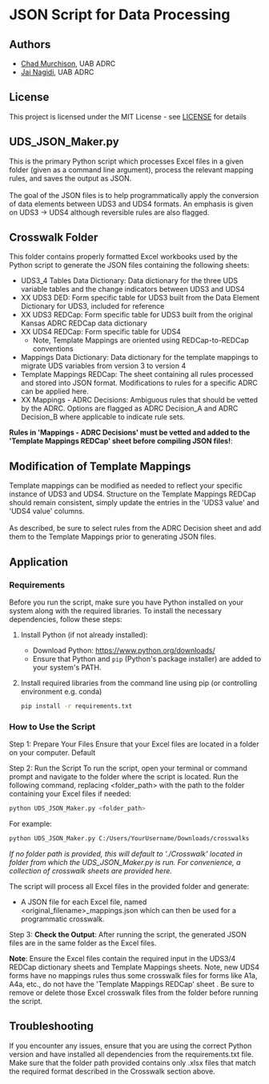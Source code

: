 # JSON Script for Data Processing

## Authors
- [Chad Murchison](https://github.com/cfmurch), UAB ADRC
- [Jai Nagidi](https://github.com/jnagidi), UAB ADRC

## License
This project is licensed under the MIT License - see [LICENSE](LICENSE) for details

## UDS_JSON_Maker.py
This is the primary Python script which processes Excel files in a given folder (given as a command line argument), process the relevant mapping rules, and saves the output as JSON.<br>
<br>
The goal of the JSON files is to help programmatically apply the conversion of data elements between UDS3 and UDS4 formats.  An emphasis is given on UDS3 -> UDS4 although reversible rules are also flagged.

## Crosswalk Folder
This folder contains properly formatted Excel workbooks used by the Python script to generate the JSON files containing the following sheets:

  - UDS3_4 Tables Data Dictionary: Data dictionary for the three UDS variable tables and the change indicators between UDS3 and UDS4
  - XX UDS3 DED: Form specific table for UDS3 built from the Data Element Dictionary for UDS3, included for reference
  - XX UDS3 REDCap: Form specific table for UDS3 built from the original Kansas ADRC REDCap data dictionary
  - XX UDS4 REDCap: Form specific table for UDS4
    - Note, Template Mappings are oriented using REDCap-to-REDCap conventions
  - Mappings Data Dictionary: Data dictionary for the template mappings to migrate UDS variables from version 3 to version 4
  - Template Mappings REDCap: The sheet containing all rules processed and stored into JSON format.  Modifications to rules for a specific ADRC can be applied here.
  - XX Mappings - ADRC Decisions: Ambiguous rules that should be vetted by the ADRC.  Options are flagged as ADRC Decision_A and ADRC Decision_B where applicable to indicate rule sets.

**Rules in 'Mappings - ADRC Decisions' must be vetted and added to the 'Template Mappings REDCap' sheet before compiling JSON files!**:

## Modification of Template Mappings
Template mappings can be modified as needed to reflect your specific instance of UDS3 and UDS4.  Structure on the Template Mappings REDCap should remain consistent, simply update the entries in the 'UDS3 value' and 'UDS4 value' columns.<br>
<br>
As described, be sure to select rules from the ADRC Decision sheet and add them to the Template Mappings prior to generating JSON files.

## Application

### Requirements
Before you run the script, make sure you have Python installed on your system along with the required libraries. To install the necessary dependencies, follow these steps:

1. Install Python (if not already installed):
   - Download Python: https://www.python.org/downloads/
   - Ensure that Python and `pip` (Python's package installer) are added to your system's PATH.

2. Install required libraries from the command line using pip (or controlling environment e.g. conda)
   ```bash
   pip install -r requirements.txt
    ```

### How to Use the Script
Step 1: Prepare Your Files
Ensure that your Excel files are located in a folder on your computer. Default

Step 2: Run the Script
To run the script, open your terminal or command prompt and navigate to the folder where the script is located. Run the following command, replacing <folder_path> with the path to the folder containing your Excel files if needed:
 ```bash
python UDS_JSON_Maker.py <folder_path>
 ```
For example:
 ```bash
python UDS_JSON_Maker.py C:/Users/YourUsername/Downloads/crosswalks
 ```
_If no folder path is provided, this will default to './Crosswalk' located in folder from which the UDS_JSON_Maker.py is run.  For convenience, a collection of crosswalk sheets are provided here._

The script will process all Excel files in the provided folder and generate:
- A JSON file for each Excel file, named <original_filename>_mappings.json which can then be used for a programmatic crosswalk.

Step 3: **Check the Output**: 
After running the script, the generated JSON files are in the same folder as the Excel files.

**Note**: Ensure the Excel files contain the required input in the UDS3/4 REDCap dictionary sheets and Template Mappings sheets.  Note, new UDS4 forms have no mappings rules thus some crosswalk files for forms like A1a, A4a, etc., do not have the 'Template Mappings REDCap' sheet . Be sure to remove or delete those Excel crosswalk files from the folder before running the script.

## Troubleshooting
If you encounter any issues, ensure that you are using the correct Python version and have installed all dependencies from the requirements.txt file.<br>
Make sure that the folder path provided contains only .xlsx files that match the required format described in the Crosswalk section above.
